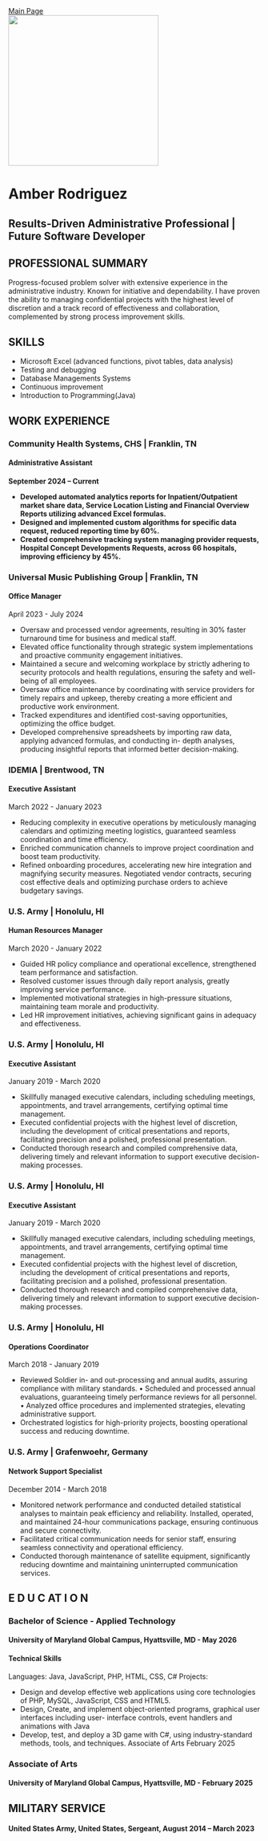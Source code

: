 <body> 
<a href="">Main Page</a> 
<br>
<img src="./Amber.jpeg" height="300"/>
<h1>Amber Rodriguez</h1>
<h2>Results-Driven Administrative Professional | Future Software Developer</h2>

<h2>PROFESSIONAL SUMMARY</h2>
<p>
Progress-focused problem solver with extensive experience in the administrative industry. Known for initiative and dependability. I have proven the ability to managing confidential projects with the highest level of discretion and a track record of effectiveness and collaboration, complemented by strong process improvement skills.</p>


<h2>SKILLS</h2>
  <ul>
    <li>Microsoft Excel (advanced functions, pivot tables, data analysis)</li>
    <li>Testing and debugging</li>
    <li>Database Managements Systems</li>
    <li>Continuous improvement</li>
    <li>Introduction to Programming(Java)</li>
  </ul>

<h2>WORK EXPERIENCE</h2>
<p>
<h3>Community Health Systems, CHS | Franklin, TN</h3>
<h4>Administrative Assistant<h4>
September 2024 – Current
<ul>
  <li>Developed automated analytics reports for Inpatient/Outpatient market share data, Service Location Listing and
  Financial Overview Reports utilizing advanced Excel formulas.</li>
  <li>Designed and implemented custom algorithms for specific data request, reduced reporting time by 60%.</li>
  <li>Created comprehensive tracking system managing provider requests, Hospital Concept Developments Requests, across 66 hospitals, 
    improving efficiency by 45%.</li>
</ul></p>

<p>
<h3>Universal Music Publishing Group | Franklin, TN</h3>
<h4>Office Manager</h4>
April 2023 - July 2024 
<ul>
  <li>Oversaw and processed vendor agreements, resulting in 30% faster turnaround time for business and medical staff.</li>
  <li>Elevated office functionality through strategic system implementations and proactive community engagement initiatives.</li>
  <li>Maintained a secure and welcoming workplace by strictly adhering to security protocols and health regulations, ensuring the safety and well-being of all employees.</li>
  <li>Oversaw office maintenance by coordinating with service providers for timely repairs and upkeep, thereby creating a more efficient and productive work environment.</li>
  <li>Tracked expenditures and identified cost-saving opportunities, optimizing the office budget.</li>
  <li>Developed comprehensive spreadsheets by importing raw data, applying advanced formulas, and conducting in-
  depth analyses, producing insightful reports that informed better decision-making.</li>
</ul></p>

<p>
<h3>IDEMIA | Brentwood, TN </h3>
<h4>Executive Assistant</h4>
March 2022 - January 2023 
<ul>
  <li>Reducing complexity in executive operations by meticulously managing calendars and optimizing meeting logistics, guaranteed seamless coordination and time efficiency.</li>
  <li>Enriched communication channels to improve project coordination and boost team productivity.</li>
  <li>Refined onboarding procedures, accelerating new hire integration and magnifying security measures. Negotiated
  vendor contracts, securing cost effective deals and optimizing purchase orders to achieve budgetary savings.</li>
</ul></p>

<p>
 <h3>U.S. Army | Honolulu, HI</h3>
 <h4>Human Resources Manager</h4>
  March 2020 - January 2022 
 <ul>   
<li>Guided HR policy compliance and operational excellence, strengthened team performance and satisfaction.</li>
<li>Resolved customer issues through daily report analysis, greatly improving service performance.</li>
<li>Implemented motivational strategies in high-pressure situations, maintaining team morale and productivity.</li>
<li>Led HR improvement initiatives, achieving significant gains in adequacy and effectiveness.</li>
 </ul></p>

<p>
<h3>U.S. Army | Honolulu, HI </h3>
<h4>Executive Assistant</h4>
January 2019 - March 2020 
<ul>
  <li>Skillfully managed executive calendars, including scheduling meetings, appointments, and travel arrangements, certifying optimal time management.
  <li>Executed confidential projects with the highest level of discretion, including the development of critical presentations and reports, facilitating precision and a polished, professional presentation.
  <li>Conducted thorough research and compiled comprehensive data, delivering timely and relevant information to support executive decision-making processes.
 </ul></p>

<p> 
 <h3>U.S. Army | Honolulu, HI </h3>
<h4>Executive Assistant</h4>
January 2019 - March 2020 
<ul>
  <li>Skillfully managed executive calendars, including scheduling meetings, appointments, and travel arrangements, certifying optimal time management.
  <li>Executed confidential projects with the highest level of discretion, including the development of critical presentations and reports, facilitating precision and a polished, professional presentation.
  <li>Conducted thorough research and compiled comprehensive data, delivering timely and relevant information to support executive decision-making processes.
 </ul></p>

<p>
 <h3>U.S. Army | Honolulu, HI</h3> 
<h4>Operations Coordinator</h4>
March 2018 - January 2019
<ul>
  <li>Reviewed Soldier in- and out-processing and annual audits, assuring compliance with military standards. • Scheduled and processed annual evaluations, guaranteeing timely performance reviews for all personnel. • Analyzed office procedures and implemented strategies, elevating administrative support.
  <li>Orchestrated logistics for high-priority projects, boosting operational success and reducing downtime.
 </ul>
 </p>

<p> 
<h3>U.S. Army | Grafenwoehr, Germany</h3>
<h4>Network Support Specialist</h4>
December 2014 - March 2018
<ul>
  <li>Monitored network performance and conducted detailed statistical analyses to maintain peak efficiency and reliability. Installed, operated, and    maintained 24-hour communications package, ensuring continuous and secure connectivity.
  <li>Facilitated critical communication needs for senior staff, ensuring seamless connectivity and operational efficiency.
  <li>Conducted thorough maintenance of satellite equipment, significantly reducing downtime and maintaining uninterrupted communication services.
</ul></p>


<h2>E D U C AT I O N</h2>
<p> 
<h3>Bachelor of Science - Applied Technology</h3>
<h4>University of Maryland Global Campus, Hyattsville, MD - May 2026</h4>
</p>

<p> 
<h4>Technical Skills</h4>
Languages: Java, JavaScript, PHP, HTML, CSS, C# Projects:
<ul>
  <li>Design and develop effective web applications using core technologies of PHP, MySQL, JavaScript, CSS and HTML5.</li>
  <li>Design, Create, and implement object-oriented programs, graphical user interfaces including user- interface controls, event handlers and animations with Java</li>
  <li>Develop, test, and deploy a 3D game with C#, using industry-standard methods, tools, and techniques. Associate of Arts February 2025</li>
 </ul></p> 
 
<p> 
<h3>Associate of Arts</h3>
<h4>University of Maryland Global Campus, Hyattsville, MD - February 2025</h4>
</p>
<p>

<h2>MILITARY SERVICE</h2>
<h4>United States Army, United States, Sergeant, August 2014 – March 2023</h4>
</p> 



</body>
